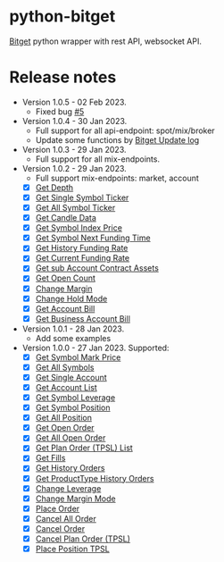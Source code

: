 # python-bitget

[Bitget](https://www.bitget.com/en/referral/register?from=referral&clacCode=6EKP94LE) 
python wrapper with rest API, websocket API.


# Release notes
* Version 1.0.5 - 02 Feb 2023.
  * Fixed bug [#5](https://github.com/cuongitl/python-bitget/issues/5)
* Version 1.0.4 - 30 Jan 2023.
  * Full support for all api-endpoint: spot/mix/broker
  * Update some functions by [Bitget Update log](https://bitgetlimited.github.io/apidoc/en/mix/#update-log)
* Version 1.0.3 - 29 Jan 2023.
  * Full support for all mix-endpoints.
* Version 1.0.2 - 29 Jan 2023.
  * Full support mix-endpoints: market, account
  * [x] [Get Depth](https://bitgetlimited.github.io/apidoc/en/mix/#get-depth)
  * [x] [Get Single Symbol Ticker](https://bitgetlimited.github.io/apidoc/en/mix/#get-single-symbol-ticker)
  * [x] [Get All Symbol Ticker](https://bitgetlimited.github.io/apidoc/en/mix/#get-all-symbol-ticker)
  * [x] [Get Candle Data](https://bitgetlimited.github.io/apidoc/en/mix/#get-candle-data)
  * [x] [Get Symbol Index Price](https://bitgetlimited.github.io/apidoc/en/mix/#get-symbol-index-price)
  * [x] [Get Symbol Next Funding Time](https://bitgetlimited.github.io/apidoc/en/mix/#get-symbol-next-funding-time)
  * [x] [Get History Funding Rate](https://bitgetlimited.github.io/apidoc/en/mix/#get-history-funding-rate)
  * [x] [Get Current Funding Rate](https://bitgetlimited.github.io/apidoc/en/mix/#get-current-funding-rate)
  * [x] [Get sub Account Contract Assets](https://bitgetlimited.github.io/apidoc/en/mix/#get-sub-account-contract-assets)
  * [x] [Get Open Count](https://bitgetlimited.github.io/apidoc/en/mix/#get-open-count)
  * [x] [Change Margin](https://bitgetlimited.github.io/apidoc/en/mix/#change-margin)
  * [x] [Change Hold Mode](https://bitgetlimited.github.io/apidoc/en/mix/#change-hold-mode)
  * [x] [Get Account Bill](https://bitgetlimited.github.io/apidoc/en/mix/#get-account-bill)
  * [x] [Get Business Account Bill](https://bitgetlimited.github.io/apidoc/en/mix/#get-business-account-bill)

* Version 1.0.1 - 28 Jan 2023.
  * Add some examples
* Version 1.0.0 - 27 Jan 2023. Supported:
    * [x] [Get Symbol Mark Price](https://bitgetlimited.github.io/apidoc/en/mix/#get-symbol-mark-price)
    * [x] [Get All Symbols](https://bitgetlimited.github.io/apidoc/en/mix/#get-all-symbols)
    * [x] [Get Single Account](https://bitgetlimited.github.io/apidoc/en/mix/#get-single-account)
    * [x] [Get Account List](https://bitgetlimited.github.io/apidoc/en/mix/#get-account-list)
    * [x] [Get Symbol Leverage](https://bitgetlimited.github.io/apidoc/en/mix/#get-symbol-leverage)
    * [x] [Get Symbol Position](https://bitgetlimited.github.io/apidoc/en/mix/#get-symbol-position)
    * [x] [Get All Position](https://bitgetlimited.github.io/apidoc/en/mix/#get-all-position)
    * [x] [Get Open Order](https://bitgetlimited.github.io/apidoc/en/mix/#get-open-order)
    * [x] [Get All Open Order](https://bitgetlimited.github.io/apidoc/en/mix/#get-all-open-order)
    * [x] [Get Plan Order (TPSL) List](https://bitgetlimited.github.io/apidoc/en/mix/#get-plan-order-tpsl-list)
    * [x] [Get Fills](https://bitgetlimited.github.io/apidoc/en/mix/#get-fills)
    * [x] [Get History Orders](https://bitgetlimited.github.io/apidoc/en/mix/#get-history-orders)
    * [x] [Get ProductType History Orders](https://bitgetlimited.github.io/apidoc/en/mix/#get-producttype-history-orders)
    * [x] [Change Leverage](https://bitgetlimited.github.io/apidoc/en/mix/#change-leverage)
    * [x] [Change Margin Mode](https://bitgetlimited.github.io/apidoc/en/mix/#change-margin-mode)
    * [x] [Place Order](https://bitgetlimited.github.io/apidoc/en/mix/#place-order)
    * [x] [Cancel All Order](https://bitgetlimited.github.io/apidoc/en/mix/#cancel-all-order)
    * [x] [Cancel Order](https://bitgetlimited.github.io/apidoc/en/mix/#cancel-order)
    * [x] [Cancel Plan Order (TPSL)](https://bitgetlimited.github.io/apidoc/en/mix/#cancel-plan-order-tpsl)
    * [x] [Place Position TPSL](https://bitgetlimited.github.io/apidoc/en/mix/#place-position-tpsl)